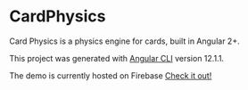 # CardPhysics

Card Physics is a physics engine for cards, built in Angular 2+.

This project was generated with [Angular CLI](https://github.com/angular/angular-cli) version 12.1.1.

The demo is currently hosted on Firebase [Check it out!](https://card-physics.firebaseapp.com/)
